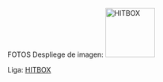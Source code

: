 FOTOS
Despliege de imagen:
<img src="https://prod.assets.earlygamecdn.com/images/rocket-league-dominus-hitbox-diagram.png" alt="HITBOX" width="100 %"/>


Liga:
[HITBOX](https://static.wikia.nocookie.net/cswikia/images/f/f0/Hitboxes_comparison_old_new.png/revision/latest/scale-to-width-down/250?cb=20160909175548)
